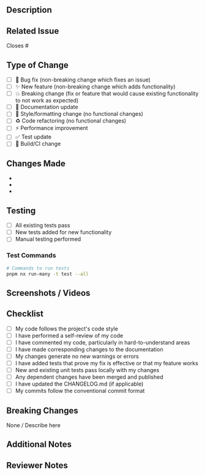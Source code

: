 ## Description

<!-- Describe what this PR does and why -->

## Related Issue

<!-- Link to the issue this PR addresses -->

Closes #

## Type of Change

<!-- Mark the relevant option with an "x" -->

- [ ] 🐛 Bug fix (non-breaking change which fixes an issue)
- [ ] ✨ New feature (non-breaking change which adds functionality)
- [ ] 💥 Breaking change (fix or feature that would cause existing functionality to not work as expected)
- [ ] 📝 Documentation update
- [ ] 🎨 Style/formatting change (no functional changes)
- [ ] ♻️ Code refactoring (no functional changes)
- [ ] ⚡ Performance improvement
- [ ] ✅ Test update
- [ ] 🔧 Build/CI change

## Changes Made

<!-- List the specific changes made in this PR -->

-
-
-

## Testing

<!-- Describe the tests you ran and how to reproduce them -->

- [ ] All existing tests pass
- [ ] New tests added for new functionality
- [ ] Manual testing performed

### Test Commands

```bash
# Commands to run tests
pnpm nx run-many -t test --all
```

## Screenshots / Videos

<!-- If applicable, add screenshots or videos to demonstrate the changes -->

## Checklist

<!-- Mark completed items with an "x" -->

- [ ] My code follows the project's code style
- [ ] I have performed a self-review of my code
- [ ] I have commented my code, particularly in hard-to-understand areas
- [ ] I have made corresponding changes to the documentation
- [ ] My changes generate no new warnings or errors
- [ ] I have added tests that prove my fix is effective or that my feature works
- [ ] New and existing unit tests pass locally with my changes
- [ ] Any dependent changes have been merged and published
- [ ] I have updated the CHANGELOG.md (if applicable)
- [ ] My commits follow the conventional commit format

## Breaking Changes

<!-- If this is a breaking change, describe what breaks and how to migrate -->

None / Describe here

## Additional Notes

<!-- Any additional information for reviewers -->

## Reviewer Notes

<!-- Optional: Specific areas you'd like reviewers to focus on -->

